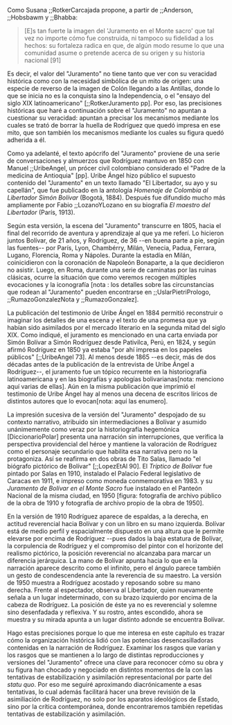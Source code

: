 Como Susana ;;RotkerCarcajada propone, a partir de ;;Anderson, ;;Hobsbawm y ;;Bhabba:

>[E]s tan fuerte la imagen del 'Juramento en el Monte sacro' que tal vez no importe cómo fue construida, ni tampoco su fidelidad a los hechos: su fortaleza radica en que, de algún modo resume lo que una comunidad asume o pretende acerca de su origen y su historia nacional [91]

Es decir, el valor del "Juramento" no tiene tanto que ver con su veracidad histórica como con la necesidad simbólica de un mito de origen: una especie de reverso de la imagen de Colón llegando a las Antillas, donde lo que se inicia no es la conquista sino la Independencia, o el "ensayo del siglo XIX latinoamericano" [;;RotkerJuramento pp]. Por eso, las precisiones históricas que haré a continuación sobre el "Juramento" no apuntan a cuestionar su veracidad: apuntan a precisar los mecanismos mediante los cuales se trató de borrar la huella de Rodríguez que quedó impresa en ese mito, que son también los mecanismos mediante los cuales su figura quedó adherida a él.

Como ya adelanté, el texto apócrifo del "Juramento" proviene de una serie de conversaciones y almuerzos que Rodríguez mantuvo en 1850 con Manuel ;;UribeAngel, un prócer civil colombiano considerado el "Padre de la medicina de Antioquia" [pp]. Uribe Ángel hizo público el supuesto contenido del "Juramento" en un texto llamado "El Libertador, su ayo y su capellán", que fue publicado en  la antología *Homenaje de Colombia al Libertador Simón Bolívar* (Bogotá, 1884). Después fue difundido mucho más ampliamente por Fabio ;;LozanoYLozano en su biografía *El maestro del Libertador* (París, 1913). 

Según esta versión, la escena del "Juramento" transcurre en 1805, hacia el final del recorrido de aventura y aprendizaje al que ya me referí. Lo hicieron juntos Bolívar, de 21 años, y Rodríguez, de 36 --en buena parte a pie, según las fuentes--  por París, Lyon, Chambérry, Milán, Venecia, Padua, Ferrara, Lugano, Florencia, Roma y Nápoles. Durante la estadía en Milán, coinicidieron con la coronación de Napoleón Bonaparte, a la que decidieron no asistir. Luego, en Roma, durante una serie de caminatas por las ruinas clásicas, ocurre la situación que como veremos recogen múltiples evocaciones y la iconografía [nota : los detalles sobre las circunstancias que rodean al "Juramento" pueden encontrarse en ;;UslarPietriPrologo, ;;RumazoGonzalezNota y ;;RumazoGonzalez]. 

La publicación del testimonio de Uribe Ángel en 1884 permitió reconstruir o imaginar los detalles de una escena y el texto de una promesa que ya habían sido asimilados por el mercado literario en la segunda mitad del siglo XIX. Como indiqué, el juramento es mencionado en una carta enviada por Simón Bolívar a Simón Rodríguez desde Pativilca, Perú, en 1824, y según afirmó Rodríguez  en 1850 ya estaba "por ahí impresa en los papeles públicos" [;;UribeAngel 73]. Al menos desde 1865 --es decir, más de dos décadas antes de la publicación de la entrevista de Uribe Ángel a Rodríguez--, el juramento fue un tópico recurrente en la historiografía latinoamericana y en las biografías y apologías bolivarianas[nota: menciono aquí varias de ellas]. Aún en la misma publicación que imprimió el testimonio de Uribe Ángel hay al menos una decena de escritos líricos de distintos autores que lo evocan[nota: aquí las enumero]. 

La impresión sucesiva de la versión del "Juramento" despojado de su contexto narrativo, atribuido sin intermediaciones a Bolívar y asumido unánimemente como veraz por la historiografía hegemónica [DiccionarioPolar] presenta una narración sin interrupciones, que verifica la perspectiva providencial del héroe y mantiene la valoración de Rodríguez como el personaje secundario que habilita esa narrativa pero no la protagoniza. Así se reafirma en dos obras de Tito Salas, llamado "el biógrafo pictórico de Bolívar" [;;LopezEtAl 90]. El *Tríptico de Bolívar*  fue pintado por Salas en 1910, instalado el Palacio Federal legislativo de Caracas en 1911, e impreso como moneda conmemorativa en 1983. y su *Juramento de Bolívar en el Monte Sacro* fue instalado en el Panteón Nacional de la misma ciudad, en 1950 [figura: fotografía de archivo público de la obra de 1910 y fotografía de archivo propio de la obra de 1950]. 

En la versión de 1910  Rodríguez aparece de espaldas, a la derecha, en actitud reverencial hacia Bolívar y con un libro en su mano izquierda. Bolívar está de medio perfil  y espacialmente dispuesto en una altura que le permite elevarse por encima de Rodríguez  --pues dados la baja estatura de Bolívar, la corpulencia de Rodríguez y el compromiso del pintor con el horizonte del realismo pictórico, la posición reverencial no alcanzaba para marcar un diferencia jerárquica. La mano de Bolívar apunta  hacia lo que en la narración aparece descrito como el infinito, pero el ángulo parece también un gesto de condescendencia ante la reverencia de su maestro. La versión de 1950 muestra a Rodríguez acostado y reposando sobre su mano derecha. Frente al espectador, observa al Libertador, quien nuevamente señala a un lugar indeterminado, con su brazo izquierdo por encima de la cabeza de Rodríguez. La posición de éste ya no es reverencial y solemne sino desenfadada y reflexiva. Y su rostro, antes escondido, ahora se muestra y su mirada apunta a un lugar distinto adonde se encuentra Bolívar.

Hago estas precisiones porque lo que me interesa en este capítulo es trazar cómo la organización histórica lidió con las potencias desencasilladoras contenidas en la narración de Rodríguez. Examinar los rasgos que varían y los rasgos que se mantienen a lo largo de distintas reproducciones y versiones del "Juramento" ofrece una clave para reconocer cómo su obra y su figura han chocado y negociado en distintos momentos de la  con las tentativas de estabilización y asimilación representacional por parte del *statu quo*. Por eso me seguiré aproximando diacrónicamente a esas tentativas, lo cual además facilitará hacer una breve revisión de la asimiliación de Rodríguez, no solo por los aparatos ideológicos de Estado, sino por la crítica contemporánea, donde encontraremos también repetidas tentativas de estabilización y asimilación. 